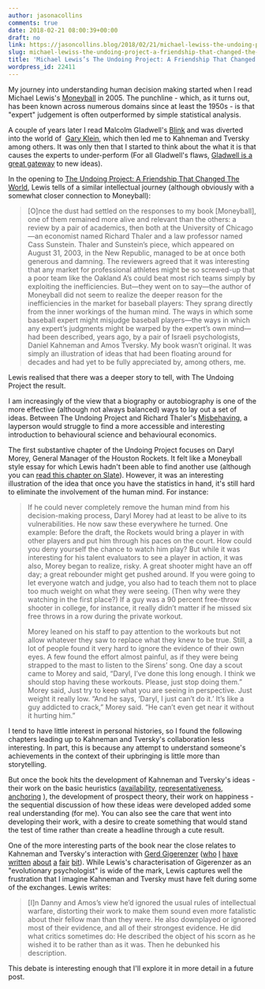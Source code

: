 ```yaml
---
author: jasonacollins
comments: true
date: 2018-02-21 08:00:39+00:00
draft: no
link: https://jasoncollins.blog/2018/02/21/michael-lewiss-the-undoing-project-a-friendship-that-changed-the-world/
slug: michael-lewiss-the-undoing-project-a-friendship-that-changed-the-world
title: 'Michael Lewis’s The Undoing Project: A Friendship That Changed The World'
wordpress_id: 22411
---
```


My journey into understanding human decision making started when I read Michael Lewis's [Moneyball](https://en.wikipedia.org/wiki/Moneyball) in 2005. The punchline - which, as it turns out, has been known across numerous domains since at least the 1950s - is that "expert" judgement is often outperformed by simple statistical analysis.

A couple of years later I read Malcolm Gladwell's [Blink](https://en.wikipedia.org/wiki/Blink:_The_Power_of_Thinking_Without_Thinking) and was diverted into the world of  [Gary Klein](https://en.wikipedia.org/wiki/Gary_A._Klein), which then led me to Kahneman and Tversky among others. It was only then that I started to think about the what it is that causes the experts to under-perform (For all Gladwell's flaws, [Gladwell is a great gateway](https://jasoncollins.blog/2013/10/14/in-praise-of-malcolm-gladwell/) to new ideas).

In the opening to [The Undoing Project: A Friendship That Changed The World](https://en.wikipedia.org/wiki/The_Undoing_Project), Lewis tells of a similar intellectual journey (although obviously with a somewhat closer connection to Moneyball):



<blockquote>[O]nce the dust had settled on the responses to my book [Moneyball], one of them remained more alive and relevant than the others: a review by a pair of academics, then both at the University of Chicago—an economist named Richard Thaler and a law professor named Cass Sunstein. Thaler and Sunstein’s piece, which appeared on August 31, 2003, in the New Republic, managed to be at once both generous and damning. The reviewers agreed that it was interesting that any market for professional athletes might be so screwed-up that a poor team like the Oakland A’s could beat most rich teams simply by exploiting the inefficiencies. But—they went on to say—the author of Moneyball did not seem to realize the deeper reason for the inefficiencies in the market for baseball players: They sprang directly from the inner workings of the human mind. The ways in which some baseball expert might misjudge baseball players—the ways in which any expert’s judgments might be warped by the expert’s own mind—had been described, years ago, by a pair of Israeli psychologists, Daniel Kahneman and Amos Tversky. My book wasn’t original. It was simply an illustration of ideas that had been floating around for decades and had yet to be fully appreciated by, among others, me.</blockquote>



Lewis realised that there was a deeper story to tell, with The Undoing Project the result.

I am increasingly of the view that a biography or autobiography is one of the more effective (although not always balanced) ways to lay out a set of ideas. Between The Undoing Project and Richard Thaler's [Misbehaving](https://jasoncollins.blog/2017/11/20/paul-ormerod-on-thalers-misbehaving/), a layperson would struggle to find a more accessible and interesting introduction to behavioural science and behavioural economics.

The first substantive chapter of the Undoing Project focuses on Daryl Morey, General Manager of the Houston Rockets. It felt like a Moneyball style essay for which Lewis hadn't been able to find another use (although you can [read this chapter on Slate](http://www.slate.com/articles/arts/books/2016/12/how_daryl_morey_used_behavioral_economics_to_revolutionize_the_art_of_nba.html)). However, it was an interesting illustration of the idea that once you have the statistics in hand, it's still hard to eliminate the involvement of the human mind. For instance:



<blockquote>If he could never completely remove the human mind from his decision-making process, Daryl Morey had at least to be alive to its vulnerabilities. He now saw these everywhere he turned. One example: Before the draft, the Rockets would bring a player in with other players and put him through his paces on the court. How could you deny yourself the chance to watch him play? But while it was interesting for his talent evaluators to see a player in action, it was also, Morey began to realize, risky. A great shooter might have an off day; a great rebounder might get pushed around. If you were going to let everyone watch and judge, you also had to teach them not to place too much weight on what they were seeing. (Then why were they watching in the first place?) If a guy was a 90 percent free-throw shooter in college, for instance, it really didn’t matter if he missed six free throws in a row during the private workout.

Morey leaned on his staff to pay attention to the workouts but not allow whatever they saw to replace what they knew to be true. Still, a lot of people found it very hard to ignore the evidence of their own eyes. A few found the effort almost painful, as if they were being strapped to the mast to listen to the Sirens’ song. One day a scout came to Morey and said, “Daryl, I’ve done this long enough. I think we should stop having these workouts. Please, just stop doing them.” Morey said, Just try to keep what you are seeing in perspective. Just weight it really low. “And he says, ‘Daryl, I just can’t do it.’ It’s like a guy addicted to crack,” Morey said. “He can’t even get near it without it hurting him.”</blockquote>



I tend to have little interest in personal histories, so I found the following chapters leading up to Kahneman and Tversky's collaboration less interesting. In part, this is because any attempt to understand someone's achievements in the context of their upbringing is little more than storytelling.

But once the book hits the development of Kahneman and Tversky's ideas - their work on the basic heuristics ([availability](https://en.wikipedia.org/wiki/Availability_heuristic), [representativeness](https://en.wikipedia.org/wiki/Representativeness_heuristic), [anchoring](https://en.wikipedia.org/wiki/Anchoring) ), the development of prospect theory, their work on happiness - the sequential discussion of how these ideas were developed added some real understanding (for me). You can also see the care that went into developing their work, with a desire to create something that would stand the test of time rather than create a headline through a cute result.

One of the more interesting parts of the book near the close relates to Kahneman and Tversky's interaction with [Gerd Gigerenzer](https://en.wikipedia.org/wiki/Gerd_Gigerenzer) ([who](https://jasoncollins.blog/2014/07/29/gigerenzer-versus-nudge/) [I](https://jasoncollins.blog/2014/09/10/nudging-citizens-to-be-risk-savvy/) [have](https://jasoncollins.blog/2014/11/25/four-perspectives-on-human-decision-making/) [written](https://jasoncollins.blog/2014/12/02/the-power-of-heuristics/) [about](https://jasoncollins.blog/2015/07/30/please-not-another-bias-an-evolutionary-take-on-behavioural-economics/) [a](https://jasoncollins.blog/2016/03/17/gigerenzer-on-system-one-and-system-two/) [fair](https://jasoncollins.blog/2016/07/04/the-behavioural-economics-guide-2016-with-an-intro-by-gerd-gigerenzer/) [bit](https://jasoncollins.blog/2017/03/13/simple-heuristics-that-make-us-smart/)). While Lewis's characterisation of Gigerenzer as an "evolutionary psychologist" is wide of the mark, Lewis captures well the frustration that I imagine Kahneman and Tversky must have felt during some of the exchanges. Lewis writes:



<blockquote>[I]n Danny and Amos’s view he’d ignored the usual rules of intellectual warfare, distorting their work to make them sound even more fatalistic about their fellow man than they were. He also downplayed or ignored most of their evidence, and all of their strongest evidence. He did what critics sometimes do: He described the object of his scorn as he wished it to be rather than as it was. Then he debunked his description.</blockquote>



This debate is interesting enough that I'll explore it in more detail in a future post.
